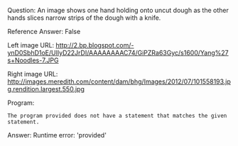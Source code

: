 Question: An image shows one hand holding onto uncut dough as the other hands slices narrow strips of the dough with a knife.

Reference Answer: False

Left image URL: http://2.bp.blogspot.com/-ynD0SbhD1oE/UIlyD22JrDI/AAAAAAAAC74/GiPZRa63Gyc/s1600/Yang%27s+Noodles-7.JPG

Right image URL: http://images.meredith.com/content/dam/bhg/Images/2012/07/101558193.jpg.rendition.largest.550.jpg

Program:

```
The program provided does not have a statement that matches the given statement.
```
Answer: Runtime error: 'provided'

